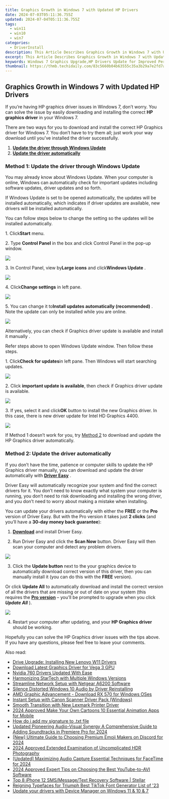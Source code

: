 ```yaml
---
title: Graphics Growth in Windows 7 with Updated HP Drivers
date: 2024-07-03T05:11:36.755Z
updated: 2024-07-04T05:11:36.755Z
tags:
  - win11
  - win10
  - win7
categories:
  - DriverInstall
description: This Article Describes Graphics Growth in Windows 7 with Updated HP Drivers
excerpt: This Article Describes Graphics Growth in Windows 7 with Updated HP Drivers
keywords: Windows 7 Graphics Upgrade,HP Drivers Update for Improved Performance,Enhanced Graphics Support in Windows 7,Optimized Windows 7 Graphics Display,Best Graphics Drivers for Windows 7,HP Graphics Driver Release Notes,Graphics Performance Boost with HP Windows 7 Updates
thumbnail: https://thmb.techidaily.com/83c5660b04b63555c35a3b29a7e2fd7ac8060798e2fb3cf7dc99c41ddcfc3162.jpg
---
```


## Graphics Growth in Windows 7 with Updated HP Drivers

 If you’re having HP graphics driver issues in Windows 7, don’t worry. You can solve the issue by easily downloading and installing the correct **HP graphics driver** in your Windows 7.

 There are two ways for you to download and install the correct HP Graphics driver for Windows 7\. You don’t have to try them all; just work your way download until you’ve installed the driver successfully.

1. **[Update the driver through Windows Update](#method1)**
2. **[Update the driver automatically](#method2)**

### **Method 1: Update the driver through Windows Update**

 You may already know about Windows Update. When your computer is online, Windows can automatically check for important updates including software updates, driver updates and so forth.  
  
 If Windows Update is set to be opened automatically, the updates will be installed automatically, which indicates if driver updates are available, new drivers will be installed automatically.  
  
 You can follow steps below to change the setting so the updates will be installed automatically.  
  
 1\. Click**Start** menu.  
  
 2\. Type **Control Panel** in the box and click Control Panel in the pop-up window.  

![](https://images.drivereasy.com/wp-content/uploads/2016/08/img_57b6ad9680953.png)
  
 3\. In Control Panel, view by**Large icons** and click**Windows Update** .  
  
![](https://images.drivereasy.com/wp-content/uploads/2016/08/img_57b6b0dc2e9e5.jpg)
  
 4\. Click**Change settings** in left pane.
  
![](https://images.drivereasy.com/wp-content/uploads/2016/08/img_57b6b0ea2ddce.jpg)
  
 5\. You can change it to**Install updates automatically (recommended)** . Note the update can only be installed while you are online.  

![](https://images.drivereasy.com/wp-content/uploads/2016/08/img_57b6b1299d8aa.jpg)

Alternatively, you can check if Graphics driver update is available and install it manually .  
  
Refer steps above to open Windows Update window. Then follow these steps.  
  
1\. Click**Check for updates**in left pane. Then Windows will start searching updates.  

![](https://images.drivereasy.com/wp-content/uploads/2016/08/img_57b6b2a3f329c.jpg)

2\. Click **important update is available**, then check if Graphics driver update is available.  

![](https://images.drivereasy.com/wp-content/uploads/2016/08/img_57b6b3ba05a19.jpg)
  
 3\. If yes, select it and click**OK** button to install the new Graphics driver. In this case, there is new driver update for Intel HD Graphics 4400.  

![](https://images.drivereasy.com/wp-content/uploads/2016/08/img_57b6b41474c3e.jpg)

 If Method 1 doesn’t work for you, try [Method 2](#method2) to download and update the HP Graphics driver automatically.

### **Method 2: Update the driver automatically**

 If you don’t have the time, patience or computer skills to update the HP Graphics driver manually, you can download and update the driver automatically with [**Driver Easy**](https://tools.techidaily.com/drivereasy/download/)  .

 Driver Easy will automatically recognize your system and find the correct drivers for it. You don’t need to know exactly what system your computer is running, you don’t need to risk downloading and installing the wrong driver, and you don’t need to worry about making a mistake when installing.

 You can update your drivers automatically with either the **FREE**   or the **Pro**   version of Driver Easy. But with the Pro version it takes just **2 clicks**   (and you’ll have a **30-day money back guarantee**):

 1) **[Download](https://tools.techidaily.com/drivereasy/download/)**  and install Driver Easy.

 2) Run Driver Easy and click the **Scan Now**   button. Driver Easy will then scan your computer and detect any problem drivers.

![](https://images.drivereasy.com/wp-content/uploads/2018/07/img_5b46c663cb433.jpg)

 3) Click the **Update button**   next to the your graphics device to automatically download correct version of this driver, then you can manually install it (you can do this with the **FREE**   version).

 Or click **Update All**   to automatically download and install the correct version of all the drivers that are missing or out of date on your system (this requires the **[Pro version](https://tools.techidaily.com/drivereasy/download/)**   – you’ll be prompted to upgrade when you click _**Update All**_ ).

![](https://images.drivereasy.com/wp-content/uploads/2018/07/img_5b46c698203f7.jpg)

 4) Restart your computer after updating, and your **HP Graphics driver** should be working.

 Hopefully you can solve the HP Graphics driver issues with the tips above. If you have any questions, please feel free to leave your comments.

<ins class="adsbygoogle"
     style="display:block"
     data-ad-format="autorelaxed"
     data-ad-client="ca-pub-7571918770474297"
     data-ad-slot="1223367746"></ins>



<ins class="adsbygoogle"
     style="display:block"
     data-ad-client="ca-pub-7571918770474297"
     data-ad-slot="8358498916"
     data-ad-format="auto"
     data-full-width-responsive="true"></ins>

<span class="atpl-alsoreadstyle">Also read:</span>
<div><ul>
<li><a href="https://driver-install.techidaily.com/drive-upgrade-installing-new-lenovo-w11-drivers/"><u>Drive Upgrade: Installing New Lenovo W11 Drivers</u></a></li>
<li><a href="https://driver-install.techidaily.com/download-latest-graphics-driver-for-vega-3-gpu/"><u>Download Latest Graphics Driver for Vega 3 GPU</u></a></li>
<li><a href="https://driver-install.techidaily.com/nvidia-760-drivers-updated-with-ease/"><u>Nvidia 760 Drivers Updated With Ease</u></a></li>
<li><a href="https://driver-install.techidaily.com/harmonizing-startech-with-multiple-windows-versions/"><u>Harmonizing StarTech with Multiple Windows Versions</u></a></li>
<li><a href="https://driver-install.techidaily.com/streamline-network-setup-with-netgear-a6200-software/"><u>Streamline Network Setup with Netgear A6200 Software</u></a></li>
<li><a href="https://driver-install.techidaily.com/silence-distorted-windows-10-audio-by-driver-reinstalling/"><u>Silence Distorted Windows 10 Audio by Driver Reinstalling</u></a></li>
<li><a href="https://driver-install.techidaily.com/amd-graphic-advancement-download-rx-570-for-windows-oses/"><u>AMD Graphic Advancement - Download RX 570 for Windows OSes</u></a></li>
<li><a href="https://driver-install.techidaily.com/instant-setup-with-canon-scanner-driver-pack-windows/"><u>Instant Setup with Canon Scanner Driver Pack (Windows)</u></a></li>
<li><a href="https://driver-install.techidaily.com/smooth-transition-with-new-lexmark-printer-driver/"><u>Smooth Transition with New Lexmark Printer Driver</u></a></li>
<li><a href="https://smart-video-editing.techidaily.com/2024-approved-make-your-own-cartoons-10-essential-animation-apps-for-mobile/"><u>2024 Approved Make Your Own Cartoons 10 Essential Animation Apps for Mobile</u></a></li>
<li><a href="https://phone-solutions.techidaily.com/how-do-i-add-my-signature-to-txt-file-by-ldigisigner-sign-a-word-sign-a-word/"><u>How do i add my signature to .txt file</u></a></li>
<li><a href="https://voice-adjusting.techidaily.com/updated-pioneering-audio-visual-synergy-a-comprehensive-guide-to-adding-soundtracks-in-premiere-pro-for-2024/"><u>Updated Pioneering Audio-Visual Synergy A Comprehensive Guide to Adding Soundtracks in Premiere Pro for 2024</u></a></li>
<li><a href="https://discord-videos.techidaily.com/new-ultimate-guide-to-choosing-premium-emoji-makers-on-discord-for-2024/"><u>[New] Ultimate Guide to Choosing Premium Emoji Makers on Discord for 2024</u></a></li>
<li><a href="https://article-posts.techidaily.com/2024-approved-extended-examination-of-uncomplicated-hdr-photography/"><u>2024 Approved  Extended Examination of Uncomplicated HDR Photography</u></a></li>
<li><a href="https://screen-recording.techidaily.com/updated-maximizing-audio-capture-essential-techniques-for-facetime-for-2024/"><u>[Updated] Maximizing Audio Capture  Essential Techniques for FaceTime for 2024</u></a></li>
<li><a href="https://youtube-help.techidaily.com/2024-approved-expert-tips-on-choosing-the-best-youtube-to-avi-software/"><u>2024 Approved  Expert Tips on Choosing the Best YouTube-to-AVI Software</u></a></li>
<li><a href="https://techidaily.com/top-8-iphone-12-smsmessagetext-recovery-software-stellar-by-stellar-data-recovery-ios-iphone-data-recovery/"><u>Top 8 iPhone 12 SMS/Message/Text Recovery Software | Stellar</u></a></li>
<li><a href="https://tiktok-videos.techidaily.com/reigning-typefaces-for-triumph-best-tiktok-font-generator-list-of-23/"><u>Reigning Typefaces for Triumph  Best TikTok Font Generator List of '23</u></a></li>
<li><a href="https://techidaily.com/update-your-drivers-with-device-manager-on-windows-11-and-10-and-7-by-drivereasy-guide/"><u>Update your drivers with Device Manager on Windows 11 & 10 & 7</u></a></li>
</ul></div>
